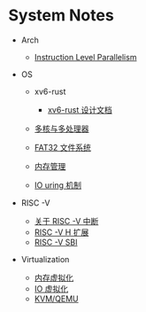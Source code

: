 # System Notes

- Arch
  
  - [Instruction Level Parallelism](arch/CAAQA/ILP.md)

- OS
  
  - xv6-rust
    
    - [xv6-rust 设计文档](os/xv6-rust/xv6-rust-design.md)
  
  - [多核与多处理器](os/multicore.md)
  
  - [FAT32 文件系统](fat32%E7%AC%94%E8%AE%B0.md)
  
  - [内存管理](os/mm.md)
  
  - [IO uring 机制](os/io_uring.md)

- RISC -V
  
  - [关于 RISC -V 中断](riscv/interrupt.md)
  - [RISC -V H 扩展](riscv/RISC-V-H.md)
  - [RISC -V SBI](riscv/sbi.md)

- Virtualization
  
  - [内存虚拟化](vmm/mm-virtualizing.md)
  - [IO 虚拟化](vmm/io-virtualizing.md)
  - [KVM/QEMU](vmm/qemu-kvm.md)
